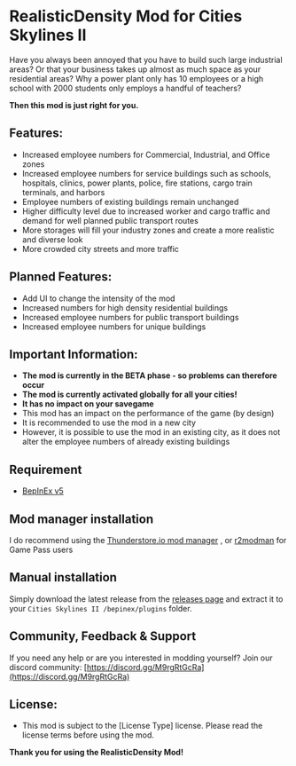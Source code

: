 # RealisticDensity Mod for Cities Skylines II

Have you always been annoyed that you have to build such large industrial areas? Or that your business takes up almost as much space as your residential areas?
Why a power plant only has 10 employees or a high school with 2000 students only employs a handful of teachers?

**Then this mod is just right for you.**

## Features:
- Increased employee numbers for Commercial, Industrial, and Office zones
- Increased employee numbers for service buildings such as schools, hospitals, clinics, power plants, police, fire stations, cargo train terminals, and harbors
- Employee numbers of existing buildings remain unchanged
- Higher difficulty level due to increased worker and cargo traffic and demand for well planned public transport routes
- More storages will fill your industry zones and create a more realistic and diverse look
- More crowded city streets and more traffic

## Planned Features:
- Add UI to change the intensity of the mod
- Increased numbers for high density residential buildings
- Increased employee numbers for public transport buildings
- Increased employee numbers for unique buildings

## Important Information:
- **The mod is currently in the BETA phase - so problems can therefore occur**
- **The mod is currently activated globally for all your cities!**
- **It has no impact on your savegame**
- This mod has an impact on the performance of the game (by design)
- It is recommended to use the mod in a new city
- However, it is possible to use the mod in an existing city, as it does not alter the employee numbers of already existing buildings

## Requirement
- [BepInEx v5](https://thunderstore.io/c/cities-skylines-ii/p/BepInEx/BepInExPack/)

## Mod manager installation
I do recommend using the [Thunderstore.io mod manager](https://www.overwolf.com/app/Thunderstore-Thunderstore_Mod_Manager) , or [r2modman](https://thunderstore.io/package/ebkr/r2modman/) for Game Pass users

## Manual installation
Simply download the latest release from the [releases page](https://github.com/89pleasure/cities2-realistic-density/releases)
and extract it to your `Cities Skylines II /bepinex/plugins` folder.

## Community, Feedback & Support
If you need any help or are you interested in modding yourself?
Join our discord community: [https://discord.gg/M9rgRtGcRa](https://discord.gg/M9rgRtGcRa)

## License:
- This mod is subject to the [License Type] license. Please read the license terms before using the mod.

**Thank you for using the RealisticDensity Mod!**